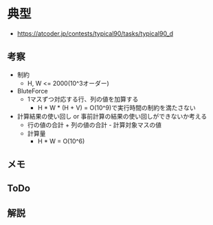 # 典型
- https://atcoder.jp/contests/typical90/tasks/typical90_d

## 考察
- 制約
    - H, W <= 2000(10^3オーダー)
- BluteForce
    - 1マスずつ対応する行、列の値を加算する
        - H * W * (H + V) = O(10^9)で実行時間の制約を満たさない
- 計算結果の使い回し or 事前計算の結果の使い回しができないか考える
    - 行の値の合計 + 列の値の合計 - 計算対象マスの値
    - 計算量
        - H * W = O(10^6)
## メモ

## ToDo

## 解説